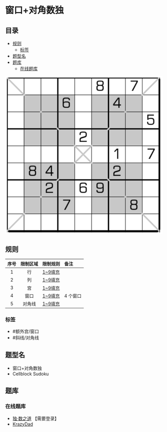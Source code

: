 # 窗口+对角数独
<!-- START doctoc generated TOC please keep comment here to allow auto update -->
<!-- DON'T EDIT THIS SECTION, INSTEAD RE-RUN doctoc TO UPDATE -->
## 目录

- [规则](#%E8%A7%84%E5%88%99)
  - [标签](#%E6%A0%87%E7%AD%BE)
- [题型名](#%E9%A2%98%E5%9E%8B%E5%90%8D)
- [题库](#%E9%A2%98%E5%BA%93)
  - [在线题库](#%E5%9C%A8%E7%BA%BF%E9%A2%98%E5%BA%93)

<!-- END doctoc generated TOC please keep comment here to allow auto update -->

![题](../../../../../images/sudoku/窗口+对角数独.png)

## 规则

| 序号  | 限制区域 | 限制规则    | 备注     |
|:---:|:----:|:--------|:-------|
|  1  |  行   | [1~9填充] |        |
|  2  |  列   | [1~9填充] |        |
|  3  |  宫   | [1~9填充] |        |
|  4  |  窗口  | [1~9填充] | 4 个窗口  |
|  5  | 对角线  | [1~9填充] | &nbsp; |

### 标签

- #额外宫/窗口
- #斜线/对角线

## 题型名

- 窗口+对角数独
- Cellblock Sudoku

## 题库

### 在线题库

- [独·数之道](http://www.sudokufans.org.cn/lx/game.index.php?type=winx) 【需要登录】
- [KrazyDad](https://krazydad.com/play/cellblock/)

[1~9填充]: ../../../../../rules/rules.md#1to9填充
